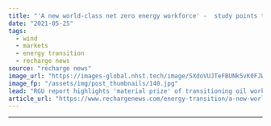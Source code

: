 ```yaml
---
title: "'A new world-class net zero energy workforce' -  study points to 200,000 North Sea jobs by 2030"
date: "2021-05-25"
tags: 
  - wind
  - markets
  - energy transition
  - recharge news
source: "recharge news"
image_url: "https://images-global.nhst.tech/image/SXdoVUJTeFBUNk5vK0FJWkd2VmhIbTYwZ0FmUVZCbGxBWGVvajFweHVMTT0=/nhst/binary/1ed0bf12b7a439aafda33bcee3c422df"
image_fp: "/assets/img/post_thumbnails/140.jpg"
lead: "RGU report highlights 'material prize' of transitioning oil workers to clean-energy roles but warns of 'accelerated decline' in employment without joined-up action"
article_url: "https://www.rechargenews.com/energy-transition/a-new-world-class-net-zero-energy-workforce-study-points-to-200-000-north-sea-jobs-by-2030/2-1-1015320"
---
```


---
